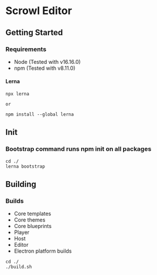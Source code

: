 # Scrowl Editor

## Getting Started
### Requirements
- Node (Tested with v16.16.0)
- npm (Tested with v8.11.0)

#### Lerna

```
npx lerna

or

npm install --global lerna
```

## Init
### Bootstrap command runs npm init on all packages

```
cd ./
lerna bootstrap
```

## Building
### Builds
- Core templates
- Core themes
- Core blueprints
- Player
- Host
- Editor
- Electron platform builds

```
cd ./
./build.sh
```
